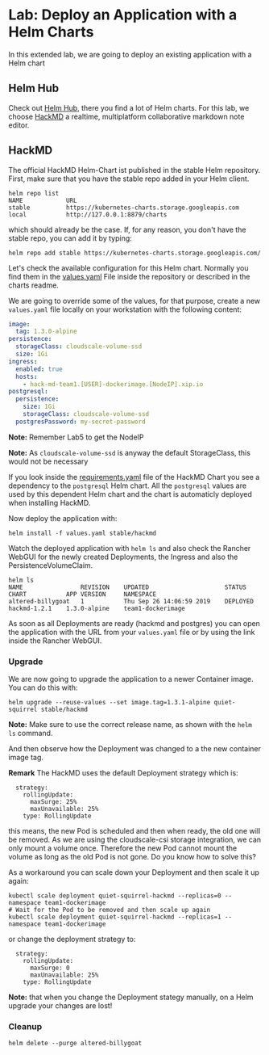 # Lab: Deploy an Application with a Helm Charts

In this extended lab, we are going to deploy an existing application with a Helm chart

## Helm Hub

Check out [Helm Hub](https://hub.helm.sh/), there you find a lot of Helm charts. For this lab, we choose [HackMD](https://hub.helm.sh/charts/stable/hackmd) a realtime, multiplatform collaborative markdown note editor.

## HackMD

The official HackMD Helm-Chart ist published in the stable Helm repository. First, make sure that you have the stable repo added in your Helm client.

```
helm repo list
NAME           	URL                                              
stable         	https://kubernetes-charts.storage.googleapis.com 
local          	http://127.0.0.1:8879/charts                              
```

which should already be the case. If, for any reason, you don't have the stable repo, you can add it by typing:

```
helm repo add stable https://kubernetes-charts.storage.googleapis.com/
```

Let's check the available configuration for this Helm chart. Normally you find them in the [values.yaml](https://github.com/helm/charts/blob/master/stable/hackmd/values.yaml) File inside the repository or described in the charts readme. 

We are going to override some of the values, for that purpose, create a new `values.yaml` file locally on your workstation with the following content:

```yaml
image:
  tag: 1.3.0-alpine
persistence:
  storageClass: cloudscale-volume-ssd
  size: 1Gi
ingress:
  enabled: true
  hosts:
    - hack-md-team1.[USER]-dockerimage.[NodeIP].xip.io
postgresql:
  persistence:
    size: 1Gi
    storageClass: cloudscale-volume-ssd
  postgresPassword: my-secret-password
```

**Note:** Remember Lab5 to get the NodeIP

**Note:** As `cloudscale-volume-ssd` is anyway the default StorageClass, this would not be necessary

If you look inside the [requirements.yaml](https://github.com/helm/charts/blob/master/stable/hackmd/requirements.yaml) file of the HackMD Chart you see a dependency to the `postgresql` Helm chart. All the `postgresql` values are used by this dependent Helm chart and the chart is automaticly deployed when installing HackMD.

Now deploy the application with:

```
helm install -f values.yaml stable/hackmd
```

Watch the deployed application with `helm ls` and also check the Rancher WebGUI for the newly created Deployments, the Ingress and also the PersistenceVolumeClaim.

```
helm ls
NAME             	REVISION	UPDATED                 	STATUS  	CHART       	APP VERSION 	NAMESPACE        
altered-billygoat	1       	Thu Sep 26 14:06:59 2019	DEPLOYED	hackmd-1.2.1	1.3.0-alpine	team1-dockerimage
```

As soon as all Deployments are ready (hackmd and postgres) you can open the application with the URL from your `values.yaml` file or by using the link inside the Rancher WebGUI.

### Upgrade

We are now going to upgrade the application to a newer Container image. You can do this with:

```
helm upgrade --reuse-values --set image.tag=1.3.1-alpine quiet-squirrel stable/hackmd
```

**Note:** Make sure to use the correct release name, as shown with the `helm ls` command.

And then observe how the Deployment was changed to a the new container image tag. 

**Remark** The HackMD uses the default Deployment strategy which is: 

```
  strategy:
    rollingUpdate:
      maxSurge: 25%
      maxUnavailable: 25%
    type: RollingUpdate
```

this means, the new Pod is scheduled and then when ready, the old one will be removed. As we are using the cloudscale-csi storage integration, we can only mount a volume once. Therefore the new Pod cannot mount the volume as long as the old Pod is not gone. Do you know how to solve this?

As a workaround you can scale down your Deployment and then scale it up again:

```
kubectl scale deployment quiet-squirrel-hackmd --replicas=0 --namespace team1-dockerimage
# Wait for the Pod to be removed and then scale up again
kubectl scale deployment quiet-squirrel-hackmd --replicas=1 --namespace team1-dockerimage
```

or change the deployment strategy to:

```
  strategy:
    rollingUpdate:
      maxSurge: 0
      maxUnavailable: 25%
    type: RollingUpdate
```


**Note:** that when you change the Deployment stategy manually, on a Helm upgrade your changes are lost!

### Cleanup

```
helm delete --purge altered-billygoat
```
